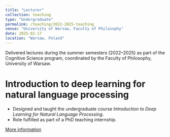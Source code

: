 ```yaml
---
title: "Lecturer"
collection: teaching
type: "Undergraduate"
permalink: /teaching/2022-2025-teaching
venue: "University of Warsaw, Faculty of Philosophy"
date: 2025-02-17
location: "Warsaw, Poland"
---
```


Delivered lectures during the summer semesters (2022–2025) as part of the Cognitive Science program, coordinated by the Faculty of Philosophy, University of Warsaw.

Introduction to deep learning for natural language processing
======
- Designed and taught the undergraduate course *Introduction to Deep Learning for Natural Language Processing*.  
- Role fulfilled as part of a PhD teaching internship.

[More information](https://usosweb.uw.edu.pl/kontroler.php?_action=katalog2/przedmioty/pokazPrzedmiot&kod=3800-KOG-MS2-IDL)
